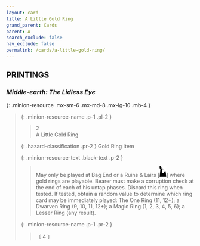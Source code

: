 ```yaml
---
layout: card
title: A Little Gold Ring
grand_parent: Cards
parent: A
search_exclude: false
nav_exclude: false
permalink: /cards/a-little-gold-ring/
---
```


## PRINTINGS


### _Middle-earth: The Lidless Eye_

{: .minion-resource .mx-sm-6 .mx-md-8 .mx-lg-10 .mb-4 }
> {: .minion-resource-name .p-1 .pl-2 }
> > <div class="hazard-mp">2</div>
> > <div class="card-name">A Little Gold Ring</div>
>
> {: .hazard-classification .pr-2 }
> Gold Ring Item
>
> {: .minion-resource-text .black-text .p-2 }
> > May only be played at Bag End or a Ruins & Lairs \[![](/assets/images/ruinlair.svg)] where gold rings are playable. Bearer must make a corruption check at the end of each of his untap phases. Discard this ring when tested. If tested, obtain a random value to determine which ring card may be immediately played: The One Ring (11, 12+); a Dwarven Ring (9, 10, 11, 12+); a Magic Ring (1, 2, 3, 4, 5, 6); a Lesser Ring (any result). 
> 
> {: .minion-resource-name .p-1 .pr-2 }
> > <div class="card-shield"></div>
> > <div class="card-corruption-white">〔 4 〕</div>
